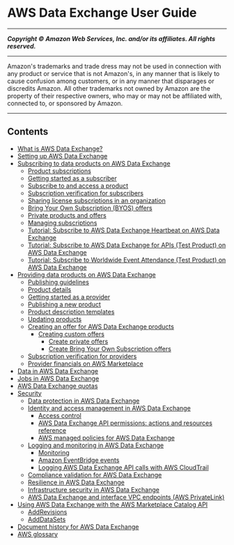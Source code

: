 # AWS Data Exchange User Guide 

-----
*****Copyright &copy; Amazon Web Services, Inc. and/or its affiliates. All rights reserved.*****

-----
Amazon's trademarks and trade dress may not be used in 
     connection with any product or service that is not Amazon's, 
     in any manner that is likely to cause confusion among customers, 
     or in any manner that disparages or discredits Amazon. All other 
     trademarks not owned by Amazon are the property of their respective
     owners, who may or may not be affiliated with, connected to, or 
     sponsored by Amazon.

-----
## Contents
+ [What is AWS Data Exchange?](what-is.md)
+ [Setting up AWS Data Exchange](setting-up.md)
+ [Subscribing to data products on AWS Data Exchange](subscribe-to-data-sets.md)
   + [Product subscriptions](product-subscriptions.md)
   + [Getting started as a subscriber](subscriber-getting-started.md)
   + [Subscribe to and access a product](subscribing-to-product.md)
   + [Subscription verification for subscribers](subscription-verification-sub.md)
   + [Sharing license subscriptions in an organization](organizations-sharing.md)
   + [Bring Your Own Subscription (BYOS) offers](subscribe-to-byos-offer.md)
   + [Private products and offers](subscribe-to-private-offer.md)
   + [Managing subscriptions](managing-subscriptions.md)
   + [Tutorial: Subscribe to AWS Data Exchange Heartbeat on AWS Data Exchange](heartbeat.md)
   + [Tutorial: Subscribe to AWS Data Exchange for APIs (Test Product) on AWS Data Exchange](subscriber-tutorial-api-product.md)
   + [Tutorial: Subscribe to Worldwide Event Attendance (Test Product) on AWS Data Exchange](subscriber-tutorial-RS-product.md)
+ [Providing data products on AWS Data Exchange](providing-data-sets.md)
   + [Publishing guidelines](publishing-guidelines.md)
   + [Product details](product-details.md)
   + [Getting started as a provider](provider-getting-started.md)
   + [Publishing a new product](publishing-products.md)
   + [Product description templates](product-description-templates.md)
   + [Updating products](updating-products.md)
   + [Creating an offer for AWS Data Exchange products](prepare-offers.md)
      + [Creating custom offers](create-custom-offers.md)
         + [Create private offers](private-offer-configuration.md)
         + [Create Bring Your Own Subscription offers](create-byos-offers.md)
   + [Subscription verification for providers](subscription-verification-pro.md)
   + [Provider financials on AWS Marketplace](provider-financials.md)
+ [Data in AWS Data Exchange](data-sets.md)
+ [Jobs in AWS Data Exchange](jobs.md)
+ [AWS Data Exchange quotas](limits.md)
+ [Security](security.md)
   + [Data protection in AWS Data Exchange](data-protection.md)
   + [Identity and access management in AWS Data Exchange](auth-access.md)
      + [Access control](access-control.md)
      + [AWS Data Exchange API permissions: actions and resources reference](api-permissions-ref.md)
      + [AWS managed policies for AWS Data Exchange](security-iam-awsmanpol.md)
   + [Logging and monitoring in AWS Data Exchange](logging-and-monitoring.md)
      + [Monitoring](monitoring-overview.md)
      + [Amazon EventBridge events](cloudwatch-events.md)
      + [Logging AWS Data Exchange API calls with AWS CloudTrail](logging-api-calls-with-cloudtrail.md)
   + [Compliance validation for AWS Data Exchange](compliance-program-info.md)
   + [Resilience in AWS Data Exchange](disaster-recovery-resiliency.md)
   + [Infrastructure security in AWS Data Exchange](infrastructure-security.md)
   + [AWS Data Exchange and interface VPC endpoints (AWS PrivateLink)](vpc-interface-endpoints.md)
+ [Using AWS Data Exchange with the AWS Marketplace Catalog API](appendices.md)
   + [AddRevisions](add-revisions.md)
   + [AddDataSets](add-data-sets.md)
+ [Document history for AWS Data Exchange](doc-history.md)
+ [AWS glossary](glossary.md)